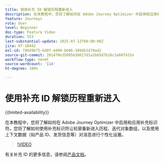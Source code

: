 ```yaml
---
title: 使用补充 ID 解锁历程重新进入
description: 在本教程中，您将了解如何在 Adobe Journey Optimizer 中启用和应用补充标识符。您将了解如何使用补充标识符让轮廓重新进入历程、迭代对象数组，以及使用上下文数据（如产品 ID、发货信息等）对消息进行个性化设置。
feature: Journeys
role: User
level: Beginner
doc-type: Feature Video
duration: 553
last-substantial-update: 2025-07-12T00:00:00Z
jira: KT-18442
exl-id: f8649b75-bd07-4499-bb96-389db1470a42
source-git-commit: 201470e35095b38617d1a1bb5d7b16c1e60f431e
workflow-type: tm+mt
source-wordcount: '114'
ht-degree: 100%

---
```


# 使用补充 ID 解锁历程重新进入

{{limited-availability}}

在本教程中，您将了解如何在 Adobe Journey Optimizer 中启用和应用补充标识符。您将了解如何使用补充标识符让轮廓重新进入历程、迭代对象数组，以及使用上下文数据（如产品 ID、发货信息等）对消息进行个性化设置。

>[!VIDEO](https://video.tv.adobe.com/v/3464792/?learn=on&enablevpops)

有关补充 ID 的更多信息，请参阅[产品文档](https://experienceleague.adobe.com/zh-hans/docs/journey-optimizer/using/orchestrate-journeys/manage-journey/supplemental-identifier)。
